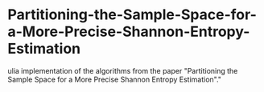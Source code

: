 # Partitioning-the-Sample-Space-for-a-More-Precise-Shannon-Entropy-Estimation
ulia implementation of the algorithms from the paper "Partitioning the Sample Space for a More Precise Shannon Entropy Estimation"."
